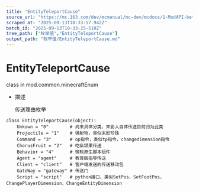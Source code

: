 ```yaml
---
title: "EntityTeleportCause"
source_url: "https://mc.163.com/dev/mcmanual/mc-dev/mcdocs/1-ModAPI-beta/%E6%9E%9A%E4%B8%BE%E5%80%BC/EntityTeleportCause.html?catalog=1"
scraped_at: "2025-09-13T10:33:57.942Z"
batch_id: "2025-09-13T10-33-25-510Z"
tree_path: ["枚举值","EntityTeleportCause"]
output_path: "枚举值/EntityTeleportCause.md"
---
```


#  EntityTeleportCause

class in mod.common.minecraftEnum

*   描述
    
    传送理由枚举
    

```
class EntityTeleportCause(object):
	Unkown = "0"		# 尚未具体分类，末影人自体传送目前归为此类
	Projectile = "1"	# 弹射物，类似末影珍珠
	Command = "3"		# op指令，类似tp指令，changedimension指令
	ChorusFruit = "2"	# 吃紫颂果传送
	Behavior = "4"		# 微软原生脚本组件
	Agent = "agent"		# 教育版指导传送
	Client = "client"	# 客户端发送的传送移动包
	GateWay = "gateway"	# 传送门
	Script = "script"	# python接口，类似SetPos，SetFootPos，ChangePlayerDimension，ChangeEntityDimension


```